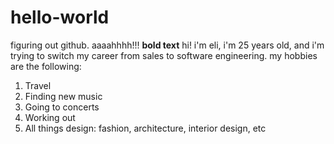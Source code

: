 # hello-world
figuring out github. aaaahhhh!!!
**bold text** hi! i'm eli, i'm 25 years old, and i'm trying to switch my career from sales to software engineering. 
my hobbies are the following:
1. Travel
2. Finding new music
3. Going to concerts
4. Working out
5. All things design: fashion, architecture, interior design, etc

